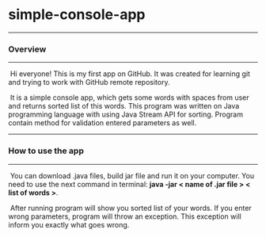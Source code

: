 # simple-console-app

___

### Overview

___

​      Hi everyone! This is my first app on GitHub. It was created for learning git and trying to work with GitHub remote repository. 

​      It is a simple console app, which gets some words with spaces from user and returns sorted list of this words. This program was written on Java programming language with using Java Stream API for sorting. Program contain method for validation entered parameters as well.

___

### How to use the app

___

​     You can download .java files, build jar file and run it on your computer. You need to use the next command in terminal: **java -jar < name of .jar file > < list of words >**. 

​     After running program will show you sorted list of your words. If you enter wrong parameters, program will throw an exception. This exception will inform you exactly what goes wrong.